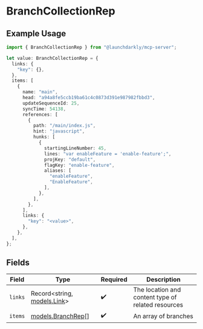 # BranchCollectionRep

## Example Usage

```typescript
import { BranchCollectionRep } from "@launchdarkly/mcp-server";

let value: BranchCollectionRep = {
  links: {
    "key": {},
  },
  items: [
    {
      name: "main",
      head: "a94a8fe5ccb19ba61c4c0873d391e987982fbbd3",
      updateSequenceId: 25,
      syncTime: 54138,
      references: [
        {
          path: "/main/index.js",
          hint: "javascript",
          hunks: [
            {
              startingLineNumber: 45,
              lines: "var enableFeature = 'enable-feature';",
              projKey: "default",
              flagKey: "enable-feature",
              aliases: [
                "enableFeature",
                "EnableFeature",
              ],
            },
          ],
        },
      ],
      links: {
        "key": "<value>",
      },
    },
  ],
};
```

## Fields

| Field                                              | Type                                               | Required                                           | Description                                        |
| -------------------------------------------------- | -------------------------------------------------- | -------------------------------------------------- | -------------------------------------------------- |
| `links`                                            | Record<string, [models.Link](../models/link.md)>   | :heavy_check_mark:                                 | The location and content type of related resources |
| `items`                                            | [models.BranchRep](../models/branchrep.md)[]       | :heavy_check_mark:                                 | An array of branches                               |